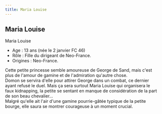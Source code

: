 ```yaml
---
title: Maria Louise
---
```


Maria Louise
------------

Maria Louise   
- Age : 13 ans (née le 2 janvier FC 46)   
- Rôle : Fille du dirigeant de Neo-France.   
- Origines : Neo-France.   
  
Cette petite princesse semble amoureuse de George de Sand, mais c'est plus de l'amour de gamine et de l'admiration qu'autre chose.   
Domon se servira d'elle pour attirer George dans un combat, ce dernier ayant refusé le duel. Mais ça sera surtout Maria Louise qui organisera le faux kidnapping, la petite se sentant en manque de considération de la part de son beau chevalier...   
Malgré qu'elle ait l'air d'une gamine pourrie-gâtée typique de la petite bourge, elle saura se montrer courageuse à un moment crucial.  
